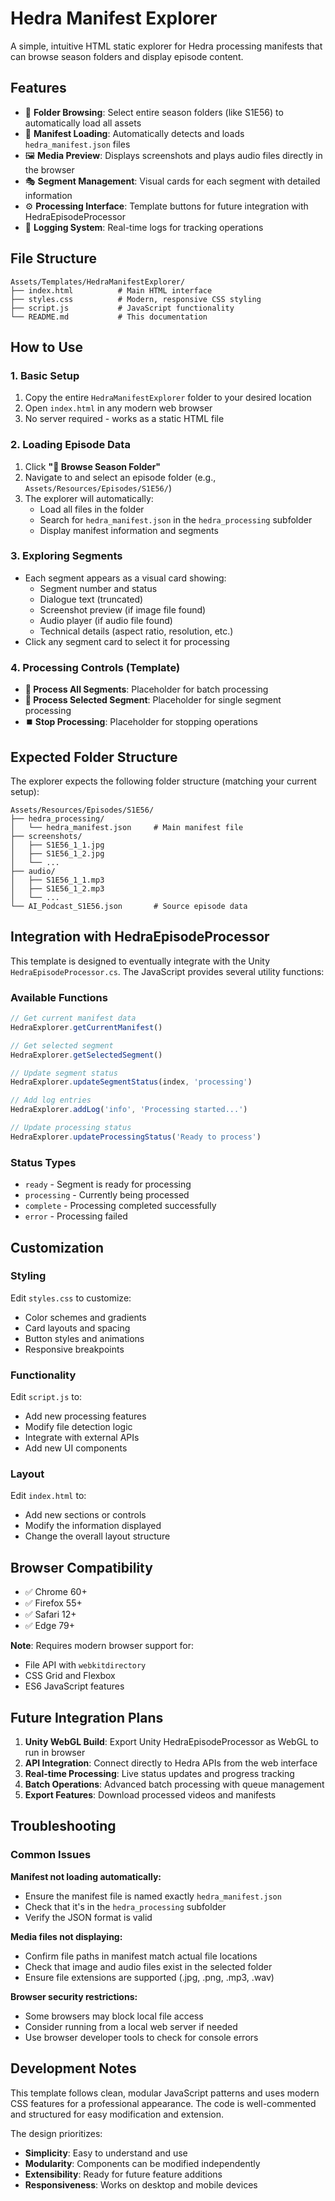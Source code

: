 # Hedra Manifest Explorer

A simple, intuitive HTML static explorer for Hedra processing manifests that can browse season folders and display episode content.

## Features

- 📁 **Folder Browsing**: Select entire season folders (like S1E56) to automatically load all assets
- 📄 **Manifest Loading**: Automatically detects and loads `hedra_manifest.json` files
- 🖼️ **Media Preview**: Displays screenshots and plays audio files directly in the browser
- 🎭 **Segment Management**: Visual cards for each segment with detailed information
- ⚙️ **Processing Interface**: Template buttons for future integration with HedraEpisodeProcessor
- 📝 **Logging System**: Real-time logs for tracking operations

## File Structure

```
Assets/Templates/HedraManifestExplorer/
├── index.html          # Main HTML interface
├── styles.css          # Modern, responsive CSS styling
├── script.js           # JavaScript functionality
└── README.md           # This documentation
```

## How to Use

### 1. Basic Setup
1. Copy the entire `HedraManifestExplorer` folder to your desired location
2. Open `index.html` in any modern web browser
3. No server required - works as a static HTML file

### 2. Loading Episode Data
1. Click **"📁 Browse Season Folder"**
2. Navigate to and select an episode folder (e.g., `Assets/Resources/Episodes/S1E56/`)
3. The explorer will automatically:
   - Load all files in the folder
   - Search for `hedra_manifest.json` in the `hedra_processing` subfolder
   - Display manifest information and segments

### 3. Exploring Segments
- Each segment appears as a visual card showing:
  - Segment number and status
  - Dialogue text (truncated)
  - Screenshot preview (if image file found)
  - Audio player (if audio file found)
  - Technical details (aspect ratio, resolution, etc.)
- Click any segment card to select it for processing

### 4. Processing Controls (Template)
- **🚀 Process All Segments**: Placeholder for batch processing
- **🎯 Process Selected Segment**: Placeholder for single segment processing
- **⏹️ Stop Processing**: Placeholder for stopping operations

## Expected Folder Structure

The explorer expects the following folder structure (matching your current setup):

```
Assets/Resources/Episodes/S1E56/
├── hedra_processing/
│   └── hedra_manifest.json     # Main manifest file
├── screenshots/
│   ├── S1E56_1_1.jpg
│   ├── S1E56_1_2.jpg
│   └── ...
├── audio/
│   ├── S1E56_1_1.mp3
│   ├── S1E56_1_2.mp3
│   └── ...
└── AI_Podcast_S1E56.json       # Source episode data
```

## Integration with HedraEpisodeProcessor

This template is designed to eventually integrate with the Unity `HedraEpisodeProcessor.cs`. The JavaScript provides several utility functions:

### Available Functions
```javascript
// Get current manifest data
HedraExplorer.getCurrentManifest()

// Get selected segment
HedraExplorer.getSelectedSegment()

// Update segment status
HedraExplorer.updateSegmentStatus(index, 'processing')

// Add log entries
HedraExplorer.addLog('info', 'Processing started...')

// Update processing status
HedraExplorer.updateProcessingStatus('Ready to process')
```

### Status Types
- `ready` - Segment is ready for processing
- `processing` - Currently being processed
- `complete` - Processing completed successfully
- `error` - Processing failed

## Customization

### Styling
Edit `styles.css` to customize:
- Color schemes and gradients
- Card layouts and spacing
- Button styles and animations
- Responsive breakpoints

### Functionality
Edit `script.js` to:
- Add new processing features
- Modify file detection logic
- Integrate with external APIs
- Add new UI components

### Layout
Edit `index.html` to:
- Add new sections or controls
- Modify the information displayed
- Change the overall layout structure

## Browser Compatibility

- ✅ Chrome 60+
- ✅ Firefox 55+
- ✅ Safari 12+
- ✅ Edge 79+

**Note**: Requires modern browser support for:
- File API with `webkitdirectory`
- CSS Grid and Flexbox
- ES6 JavaScript features

## Future Integration Plans

1. **Unity WebGL Build**: Export Unity HedraEpisodeProcessor as WebGL to run in browser
2. **API Integration**: Connect directly to Hedra APIs from the web interface
3. **Real-time Processing**: Live status updates and progress tracking
4. **Batch Operations**: Advanced batch processing with queue management
5. **Export Features**: Download processed videos and manifests

## Troubleshooting

### Common Issues

**Manifest not loading automatically:**
- Ensure the manifest file is named exactly `hedra_manifest.json`
- Check that it's in the `hedra_processing` subfolder
- Verify the JSON format is valid

**Media files not displaying:**
- Confirm file paths in manifest match actual file locations
- Check that image and audio files exist in the selected folder
- Ensure file extensions are supported (.jpg, .png, .mp3, .wav)

**Browser security restrictions:**
- Some browsers may block local file access
- Consider running from a local web server if needed
- Use browser developer tools to check for console errors

## Development Notes

This template follows clean, modular JavaScript patterns and uses modern CSS features for a professional appearance. The code is well-commented and structured for easy modification and extension.

The design prioritizes:
- **Simplicity**: Easy to understand and use
- **Modularity**: Components can be modified independently
- **Extensibility**: Ready for future feature additions
- **Responsiveness**: Works on desktop and mobile devices 